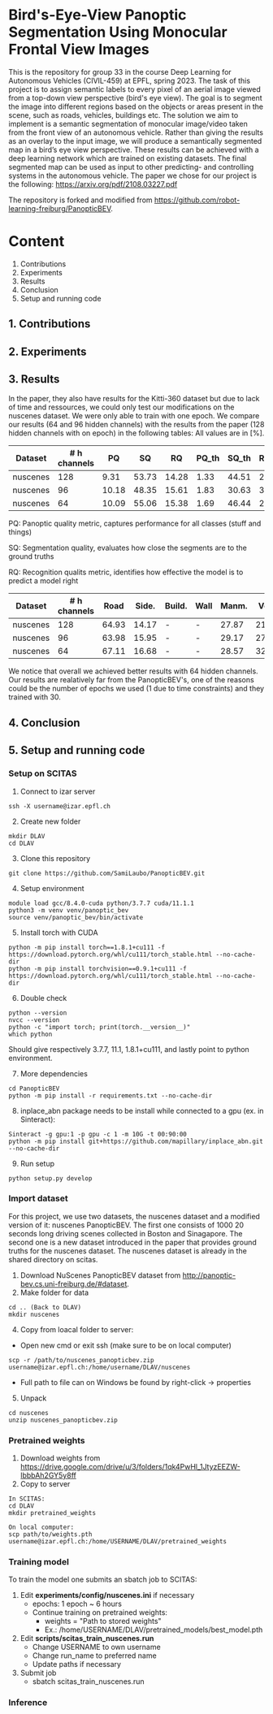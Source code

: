 # Bird's-Eye-View Panoptic Segmentation Using Monocular Frontal View Images

This is the repository for group 33 in the course Deep Learning for Autonomous Vehicles (CIVIL-459) at EPFL, spring 2023. The task of this project is to assign semantic labels to every pixel of an aerial image viewed from a top-down view perspective (bird's eye view). The goal is to segment the image into different regions based on the objects or areas present in the scene, such as roads, vehicles, buildings etc. The solution we aim to implement is a semantic segmentation of monocular image/video taken from the front
view of an autonomous vehicle. Rather than giving the results as an overlay to the input image, we will produce
a semantically segmented map in a bird’s eye view perspective. These results can be achieved with a deep
learning network which are trained on existing datasets. The final segmented map can be used as input to other
predicting- and controlling systems in the autonomous vehicle. The paper we chose for our project is the following: https://arxiv.org/pdf/2108.03227.pdf
 

The repository is forked and modified from https://github.com/robot-learning-freiburg/PanopticBEV.

# Content
1. Contributions
2. Experiments
3. Results
4. Conclusion
5. Setup and running code

## 1. Contributions

## 2. Experiments

## 3. Results

In the paper, they also have results for the Kitti-360 dataset but due to lack of time and ressources, we could only test our modifications on the nuscenes dataset. We were only able to train with one epoch. We compare our results (64 and 96 hidden channels) with the results from the paper (128 hidden channels with on epoch) in the following tables:
All values are in [%].

|Dataset  |# h channels | PQ    | SQ    | RQ    | PQ_th | SQ_th | RQ_th | PQ_st | SQ_st | RQ_st |
|---------|-------------|-------|-------|-------|-------|-------|-------|-------|-------|-------|
|nuscenes | 128         | 9.31  | 53.73 | 14.28 | 1.33 | 44.51 | 2.22  | 14.63 | 59.87 | 22.31 | 
|nuscenes | 96          | 10.18 | 48.35 | 15.61 | 1.83  | 30.63 | 3.01  | 15.75 | 60.17 | 24.01 |
|nuscenes | 64          | 10.09 | 55.06 | 15.38 | 1.69  | 46.44 | 2.81  | 15.69 | 60.81 | 23.75 |

PQ: Panoptic quality metric, captures performance for all classes (stuff and things)

SQ: Segmentation quality, evaluates how close the segments are to the ground truths

RQ: Recognition qualits metric, identifies how effective the model is to predict a model right

|Dataset  |# h channels|Road  |Side. |Build.|Wall  |Manm. | Veg. | Ter. | Occ. | Per. | 2-Wh.| Car  | Truck| mIoU |
|---------|------------|------|------|------|----- |------|----- |------|------|------|------|------|------|------|
|nuscenes | 128        | 64.93| 14.17| -    | -    | 27.87| 21.84| 19.37| 26.28| 2.83 | 0.15 | 22.68| 17.11| 21.72|
|nuscenes | 96         | 63.98| 15.95|  -   |  -   | 29.17| 27.65| 23.13| 28.09|  2.3 |  0.61|  22.8| 18.37|  23.2|
|nuscenes | 64         | 67.11| 16.68|  -   |  -   | 28.57| 32.22| 19.17| 27.72| 2.69 |  0.09| 24.93|  22.4| 24.16|

We notice that overall we achieved better results with 64 hidden channels. Our results are realatively far from the PanopticBEV's, one of the reasons could be the number of epochs we used (1 due to time constraints) and they trained with 30.

## 4. Conclusion


## 5. Setup and running code 
### Setup on SCITAS
1. Connect to izar server
```shell
ssh -X username@izar.epfl.ch
```

2. Create new folder
```shell
mkdir DLAV
cd DLAV
```

3. Clone this repository
```shell
git clone https://github.com/SamiLaubo/PanopticBEV.git
```

4. Setup environment
```shell
module load gcc/8.4.0-cuda python/3.7.7 cuda/11.1.1
python3 -m venv venv/panoptic_bev
source venv/panoptic_bev/bin/activate
```

5. Install torch with CUDA
```shell
python -m pip install torch==1.8.1+cu111 -f https://download.pytorch.org/whl/cu111/torch_stable.html --no-cache-dir
python -m pip install torchvision==0.9.1+cu111 -f https://download.pytorch.org/whl/cu111/torch_stable.html --no-cache-dir
```

6. Double check
```shell
python --version
nvcc --version
python -c "import torch; print(torch.__version__)"
which python
```

Should give respectively 3.7.7, 11.1, 1.8.1+cu111, and lastly point to python environment.

7. More dependencies
```shell
cd PanopticBEV
python -m pip install -r requirements.txt --no-cache-dir
```

8. inplace_abn package needs to be install while connected to a gpu (ex. in Sinteract):
```shell
Sinteract -g gpu:1 -p gpu -c 1 -m 10G -t 00:90:00
python -m pip install git+https://github.com/mapillary/inplace_abn.git --no-cache-dir
```

9. Run setup
```shell
python setup.py develop
```

### Import dataset
For this project, we use two datasets, the nuscenes dataset and a modified version of it: nuscenes PanopticBEV. The first one consists of 1000 20 seconds long driving scenes collected in Boston and Sinagapore. The second one is a new dataset introduced in the paper that provides ground truths for the nuscenes dataset.
The nuscenes dataset is already in the shared directory on scitas.

1. Download NuScenes PanopticBEV dataset from http://panoptic-bev.cs.uni-freiburg.de/#dataset.
2. Make folder for data
```shell
cd .. (Back to DLAV)
mkdir nuscenes
```
4. Copy from loacal folder to server:
  - Open new cmd or exit ssh (make sure to be on local computer)
```shell
scp -r /path/to/nuscenes_panopticbev.zip username@izar.epfl.ch:/home/username/DLAV/nuscenes
```
  - Full path to file can on Windows be found by right-click -> properties
5. Unpack
```shell
cd nuscenes
unzip nuscenes_panopticbev.zip
```

### Pretrained weights
1. Download weights from https://drive.google.com/drive/u/3/folders/1qk4PwHl_1JtyzEEZW-lbbbAh2GY5y8ff
2. Copy to server
```shell
In SCITAS:
cd DLAV
mkdir pretrained_weights

On local computer:
scp path/to/weights.pth username@izar.epfl.ch:/home/USERNAME/DLAV/pretrained_weights
```

### Training model
To train the model one submits an sbatch job to SCITAS:

1. Edit **experiments/config/nuscenes.ini** if necessary
    - epochs: 1 epoch ~ 6 hours
    - Continue training on pretrained weights: 
      - weights = "Path to stored weights" 
      - Ex.: /home/USERNAME/DLAV/pretrained_models/best_model.pth
2. Edit **scripts/scitas_train_nuscenes.run**
    - Change USERNAME to own username
    - Change run_name to preferred name
    - Update paths if necessary
3. Submit job
    - sbatch scitas_train_nuscenes.run

### Inference
